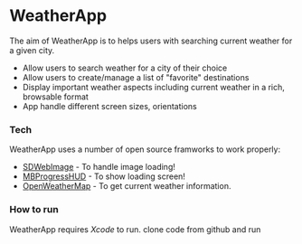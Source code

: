 # WeatherApp

The aim of WeatherApp is to helps users with searching current weather for a given city. 

-  Allow users to search weather for a city of their choice
-  Allow users to create/manage a list of "favorite" destinations
-  Display important weather aspects including current weather in a rich, browsable format
-  App handle different screen sizes, orientations

### Tech

WeatherApp uses a number of open source framworks to work properly:

* [SDWebImage](https://cocoapods.org/pods/SDWebImage) - To handle image loading!
* [MBProgressHUD](https://cocoapods.org/pods/MBProgressHUD) - To show loading screen!
* [OpenWeatherMap](https://openweathermap.org/current) - To get current weather information.

### How to run

WeatherApp requires *Xcode* to run.
clone code from github and run


